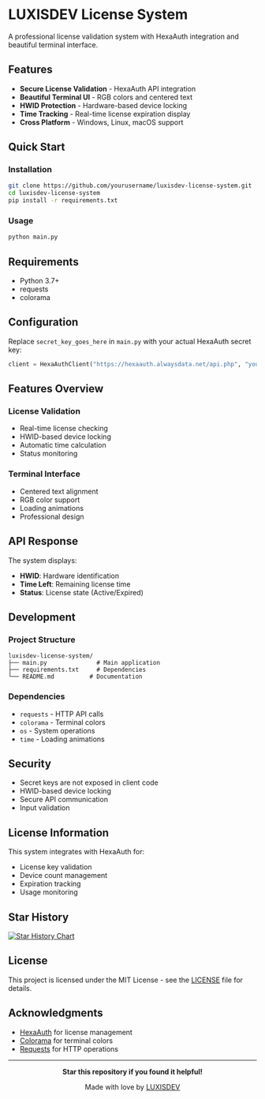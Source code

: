 # LUXISDEV License System

A professional license validation system with HexaAuth integration and beautiful terminal interface.

## Features

- **Secure License Validation** - HexaAuth API integration
- **Beautiful Terminal UI** - RGB colors and centered text
- **HWID Protection** - Hardware-based device locking
- **Time Tracking** - Real-time license expiration display
- **Cross Platform** - Windows, Linux, macOS support

## Quick Start

### Installation

```bash
git clone https://github.com/yourusername/luxisdev-license-system.git
cd luxisdev-license-system
pip install -r requirements.txt
```

### Usage

```bash
python main.py
```

## Requirements

- Python 3.7+
- requests
- colorama

## Configuration

Replace `secret_key_goes_here` in `main.py` with your actual HexaAuth secret key:

```python
client = HexaAuthClient("https://hexaauth.alwaysdata.net/api.php", "your_secret_key_here")
```

## Features Overview

### License Validation
- Real-time license checking
- HWID-based device locking
- Automatic time calculation
- Status monitoring

### Terminal Interface
- Centered text alignment
- RGB color support
- Loading animations
- Professional design

## API Response

The system displays:
- **HWID**: Hardware identification
- **Time Left**: Remaining license time
- **Status**: License state (Active/Expired)

## Development

### Project Structure
```
luxisdev-license-system/
├── main.py              # Main application
├── requirements.txt     # Dependencies
└── README.md          # Documentation
```

### Dependencies
- `requests` - HTTP API calls
- `colorama` - Terminal colors
- `os` - System operations
- `time` - Loading animations

## Security

- Secret keys are not exposed in client code
- HWID-based device locking
- Secure API communication
- Input validation

## License Information

This system integrates with HexaAuth for:
- License key validation
- Device count management
- Expiration tracking
- Usage monitoring

## Star History

[![Star History Chart](https://api.star-history.com/svg?repos=luxisdevvv/Hexa-Auth-Example-Python&type=Date)](https://star-history.com/#luxisdevvv/Hexa-Auth-Example-Python&Date)

## License

This project is licensed under the MIT License - see the [LICENSE](LICENSE) file for details.

## Acknowledgments

- [HexaAuth](https://hexaauth.alwaysdata.net/) for license management
- [Colorama](https://github.com/tartley/colorama) for terminal colors
- [Requests](https://github.com/psf/requests) for HTTP operations

---

<div align="center">

**Star this repository if you found it helpful!**

Made with love by [LUXISDEV](https://github.com/luxisdevvv)

</div>



